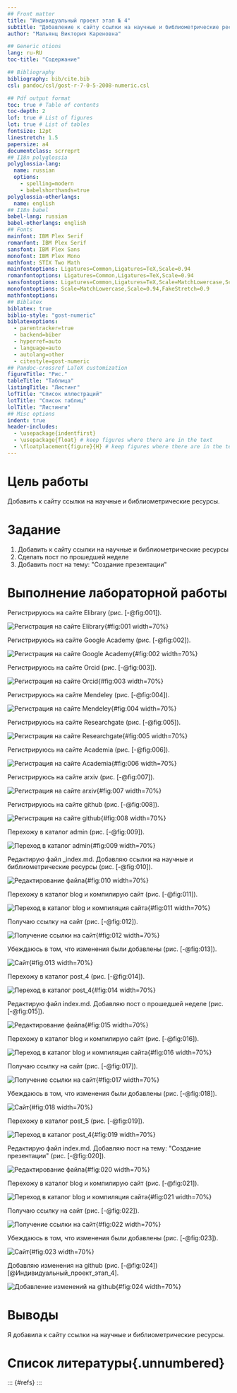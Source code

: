 ```yaml
---
## Front matter
title: "Индивидуальный проект этап № 4"
subtitle: "Добавление к сайту ссылки на научные и библиометрические ресурсы"
author: "Мальянц Виктория Кареновна"

## Generic otions
lang: ru-RU
toc-title: "Содержание"

## Bibliography
bibliography: bib/cite.bib
csl: pandoc/csl/gost-r-7-0-5-2008-numeric.csl

## Pdf output format
toc: true # Table of contents
toc-depth: 2
lof: true # List of figures
lot: true # List of tables
fontsize: 12pt
linestretch: 1.5
papersize: a4
documentclass: scrreprt
## I18n polyglossia
polyglossia-lang:
  name: russian
  options:
	- spelling=modern
	- babelshorthands=true
polyglossia-otherlangs:
  name: english
## I18n babel
babel-lang: russian
babel-otherlangs: english
## Fonts
mainfont: IBM Plex Serif
romanfont: IBM Plex Serif
sansfont: IBM Plex Sans
monofont: IBM Plex Mono
mathfont: STIX Two Math
mainfontoptions: Ligatures=Common,Ligatures=TeX,Scale=0.94
romanfontoptions: Ligatures=Common,Ligatures=TeX,Scale=0.94
sansfontoptions: Ligatures=Common,Ligatures=TeX,Scale=MatchLowercase,Scale=0.94
monofontoptions: Scale=MatchLowercase,Scale=0.94,FakeStretch=0.9
mathfontoptions:
## Biblatex
biblatex: true
biblio-style: "gost-numeric"
biblatexoptions:
  - parentracker=true
  - backend=biber
  - hyperref=auto
  - language=auto
  - autolang=other
  - citestyle=gost-numeric
## Pandoc-crossref LaTeX customization
figureTitle: "Рис."
tableTitle: "Таблица"
listingTitle: "Листинг"
lofTitle: "Список иллюстраций"
lotTitle: "Список таблиц"
lolTitle: "Листинги"
## Misc options
indent: true
header-includes:
  - \usepackage{indentfirst}
  - \usepackage{float} # keep figures where there are in the text
  - \floatplacement{figure}{H} # keep figures where there are in the text
---
```


# Цель работы

Добавить к сайту ссылки на научные и библиометрические ресурсы.

# Задание

1. Добавить к сайту ссылки на научные и библиометрические ресурсы
2. Сделать пост по прошедшей неделе
3. Добавить пост на тему: "Создание презентации"

# Выполнение лабораторной работы

Регистрируюсь на сайте Elibrary (рис. [-@fig:001]).

![Регистрация на сайте Elibrary](image/1.png){#fig:001 width=70%}

Регистрируюсь на сайте Google Academy (рис. [-@fig:002]).

![Регистрация на сайте Google Academy](image/2.png){#fig:002 width=70%}

Регистрируюсь на сайте Orcid (рис. [-@fig:003]).

![Регистрация на сайте Orcid](image/3.png){#fig:003 width=70%}

Регистрируюсь на сайте Mendeley (рис. [-@fig:004]).

![Регистрация на сайте Mendeley](image/4.png){#fig:004 width=70%}

Регистрируюсь на сайте Researchgate (рис. [-@fig:005]).

![Регистрация на сайте Researchgate](image/5.png){#fig:005 width=70%}

Регистрируюсь на сайте Academia (рис. [-@fig:006]).

![Регистрация на сайте Academia](image/6.png){#fig:006 width=70%}

Регистрируюсь на сайте arxiv (рис. [-@fig:007]).

![Регистрация на сайте arxiv](image/7.png){#fig:007 width=70%}

Регистрируюсь на сайте github (рис. [-@fig:008]).

![Регистрация на сайте github](image/8.png){#fig:008 width=70%}

Перехожу в каталог admin (рис. [-@fig:009]).

![Переход в каталог admin](image/9.png){#fig:009 width=70%}

Редактирую файл _index.md. Добавляю ссылки на научные и библиометрические ресурсы (рис. [-@fig:010]).

![Редактирование файла](image/10.png){#fig:010 width=70%}

Перехожу в каталог blog и компилирую сайт (рис. [-@fig:011]).

![Переход в каталог blog и компиляция сайта](image/11.png){#fig:011 width=70%}

Получаю ссылку на сайт (рис. [-@fig:012]).

![Получение ссылки на сайт](image/12.png){#fig:012 width=70%}

Убеждаюсь в том, что изменения были добавлены (рис. [-@fig:013]).

![Сайт](image/13.png){#fig:013 width=70%}

Перехожу в каталог post_4 (рис. [-@fig:014]).

![Переход в каталог post_4](image/14.png){#fig:014 width=70%}

Редактирую файл index.md. Добавляю пост о прошедшей неделе (рис. [-@fig:015]).

![Редактирование файла](image/15.png){#fig:015 width=70%}

Перехожу в каталог blog и компилирую сайт (рис. [-@fig:016]).

![Переход в каталог blog и компиляция сайта](image/16.png){#fig:016 width=70%}

Получаю ссылку на сайт (рис. [-@fig:017]).

![Получение ссылки на сайт](image/17.png){#fig:017 width=70%}

Убеждаюсь в том, что изменения были добавлены (рис. [-@fig:018]).

![Сайт](image/18.png){#fig:018 width=70%}

Перехожу в каталог post_5 (рис. [-@fig:019]).

![Переход в каталог post_4](image/19.png){#fig:019 width=70%}

Редактирую файл index.md. Добавляю пост на тему: "Создание презентации" (рис. [-@fig:020]).

![Редактирование файла](image/20.png){#fig:020 width=70%}

Перехожу в каталог blog и компилирую сайт (рис. [-@fig:021]).

![Переход в каталог blog и компиляция сайта](image/21.png){#fig:021 width=70%}

Получаю ссылку на сайт (рис. [-@fig:022]).

![Получение ссылки на сайт](image/22.png){#fig:022 width=70%}

Убеждаюсь в том, что изменения были добавлены (рис. [-@fig:023]).

![Сайт](image/23.png){#fig:023 width=70%}

Добавляю изменения на github (рис. [-@fig:024]) [@Индивидуальный_проект_этап_4].

![Добавление изменений на github](image/24.png){#fig:024 width=70%}

# Выводы

Я добавила к сайту ссылки на научные и библиометрические ресурсы.

# Список литературы{.unnumbered}

::: {#refs}
:::

